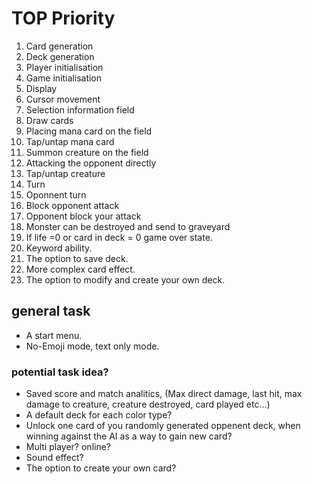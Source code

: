 # TOP Priority
1. Card generation
2. Deck generation
3. Player initialisation
4. Game initialisation
5. Display
6. Cursor movement
7. Selection information field
8. Draw cards
9. Placing mana card on the field
10. Tap/untap mana card
11. Summon creature on the field
12. Attacking the opponent directly 
13. Tap/untap creature
14. Turn
15. Oponnent turn
16. Block opponent attack
17. Opponent block your attack
18. Monster can be destroyed and send to graveyard
19. If life =0 or card in deck = 0 game over state.
20. Keyword ability.
21. The option to save deck.
22. More complex card effect.
23. The option to modify and create your own deck.


## general task
- A start menu.
- No-Emoji mode, text only mode.

### potential task idea?
- Saved score and match analitics, (Max direct damage, last hit, max damage to creature, creature destroyed, card played etc...)
- A default deck for each color type?
- Unlock one card of you randomly generated oppenent deck, when winning against the AI as a way to gain new card?
- Multi player? online?
- Sound effect?
- The option to create your own card?

